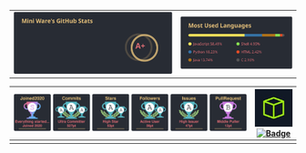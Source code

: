 <!--Remember to give credits when using my readme, this repo is licenced under GPL v3-->
|||
|:---:|:---:|
|[![My GitHub stats](https://github.com/Mini-Ware/Mini-Ware/blob/main/static/github_stats.svg)](https://github.com/Mini\-Ware/Mini-Ware)|[![Top Langs](https://github.com/Mini-Ware/Mini-Ware/blob/main/static/top_lang.svg)](https://github.com/Mini\-Ware/Mini-Ware)|
<!--Remember to give credits when using my readme, this repo is licenced under GPL v3-->
|[![Trophy](https://github.com/Mini-Ware/Mini-Ware/blob/main/static/github-profile-trophy.svg)](https://github.com/Mini\-Ware/Mini-Ware)|[![HTB](https://raw.githubusercontent.com/Mini-Ware/Mini-Ware/main/static/htb.jpg)](https://app.hackthebox.com/profile/370873)<br />[![Badge](https://github.com/Mini-Ware/Mini\-Ware/blob/main/static/codewar.svg)](https://www.codewars.com/users/Mini%20Ware/)|
|:---:|:---:|
|||
<!--Remember to give credits when using my readme, this repo is licenced under GPL v3-->

